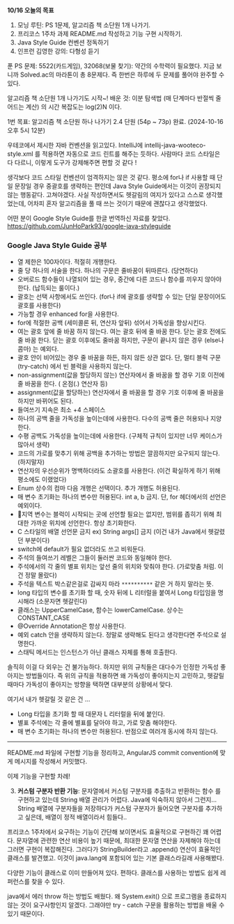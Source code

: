 **10/16 오늘의 목표**
1. 모닝 루틴: PS 1문제, 알고리즘 책 소단원 1개 나가기.
2. 프리코스 1주차 과제 README.md 작성하고 기능 구현 시작하기.
3. Java Style Guide 컨벤션 정독하기
4. 인프런 김영한 강의: 다형성 듣기




푼 PS 문제: 5522(카드게임), 32068(보물 찾기): 약간의 수학력이 필요했다.
지금 보니까 Solved.ac의 마라톤이 총 8문제다. 즉 한번은 하루에 두 문제를 풀어야 완주할 수 있다.

알고리즘 책 소단원 1개 나가기도 시작~!
배운 것: 이분 탐색법 (매 단계마다 반절씩 줄어드는 계산) 의 시간 복잡도는 log(2)N 이다.

1번 목표: 알고리즘 책 소단원 하나 나가기 2.4 단원 (54p ~ 73p) 완료. (2024-10-16 오후 5시 12분)

우테코에서 제시한 자바 컨벤션을 읽고있다.
IntelliJ에 intellij-java-wooteco-style.xml 를 적용하면 자동으로 코드 린트를 해주는 듯하다.
사람마다 코드 스타일은 다 다르니, 이렇게 도구가 강제해주면 편할 것 같다 !

생각보다 코드 스타일 컨벤션이 엄격하지는 않은 것 같다.
평소에 for나 if 사용할 때 단일 문장일 경우 중괄호를 생략하는 편인데 Java Style Guide에서는 이것이 권장되지 않는 행동같다. 고쳐야겠다. 사실 작성하면서도 헷갈림의 여지가 있다고 스스로 생각했었는데, 어차피 혼자 알고리즘을 풀 때 쓰는 것이기 때문에 괜찮다고 생각했었다.

어떤 분이 Google Style Guide를 한글 번역하신 자료를 찾았다.
https://github.com/JunHoPark93/google-java-styleguide


### Google Java Style Guide 공부
- 열 제한은 100자이다. 적절히 개행한다.
- 줄 당 하나의 서술을 한다. 하나의 구문은 줄바꿈이 뒤따른다. (당연하다)
- 오버로드 함수들이 나열되어 있는 경우, 중간에 다른 코드나 함수를 끼우지 않아야 한다. (납득되는 룰이다.)
- 괄호는 선택 사항에서도 쓰인다. (for나 if에 괄호를 생략할 수 있는 단일 문장이어도 괄호를 사용한다)
- 가능할 경우 enhanced for을 사용한다.
- for에 적절한 공백 (세미콜론 뒤, 연산자 앞뒤) 섞어서 가독성을 향상시킨다.
- 여는 괄호 앞에 줄 바꿈 하지 않는다. 여는 괄호 뒤에 줄 바꿈 한다. 닫는 괄호 전에도 줄 바꿈 한다. 닫는 괄호 이후에도 줄바꿈 하지만, 구문이 끝나지 않은 경우 (else나 콤마) 는 예외다. 
- 괄호 안이 비어있는 경우 줄 바꿈을 하든, 하지 않든 상관 없다. 단, 멀티 블럭 구문(try-catch) 에서 빈 블럭을 사용하지 않는다.
- non-assignment(값을 할당하지 않는) 연산자에서 줄 바꿈을 할 경우 기호 이전에 줄 바꿈을 한다. ( 온점(.) 연산자 등)
- assignment(값을 할당하는) 연산자에서 줄 바꿈을 할 경우 기호 이후에 줄 바꿈을 하지만 바뀌어도 된다.
- 들여쓰기 지속은 최소 +4 스페이스
- 하나의 공백 줄을 가독성을 높이는데에 사용한다. 다수의 공백 줄은 허용되나 지양한다.
- 수평 공백도 가독성을 높이는데에 사용한다. (구체적 규칙이 있지만 너무 케이스가 많아서 생략)
- 코드의 가로를 맞추기 위해 공백을 추가하는 방법은 깔끔하지만 요구되지 않는다. (하지말자)
- 연산자의 우선순위가 명백하더라도 소괄호를 사용한다. (이건 확실하게 하기 위해 평소에도 이랬었다)
- Enum 상수의 컴마 다음 개행은 선택이다. 추가 개행도 허용된다.
- 매 변수 초기화는 하나의 변수만 허용된다. int a, b 금지. 단, for 헤더에서의 선언은 예외이다.
- 지역 변수는 블럭이 시작되는 곳에 선언할 필요는 없지만, 범위를 좁히기 위해 최대한 가까운 위치에 선언한다. 항상 초기화한다.
- C 스타일의 배열 선언문 금지 ex) String args\[\] 금지     (이건 내가 Java에서 헷갈렸던 부분이다)
- switch에 default가 필요 없더라도 쓰고 비워둔다.
- 주석의 들여쓰기 레벨은 그들이 둘러싼 코드와 동일해야 한다.
- 주석에서의 각 줄의 별표 위치는 앞선 줄의 위치와 맞춰야 한다. (가로맞춤 처럼. 이건 정말 몰랐다)
- 주석을 텍스트 박스같은걸로 감싸지 마라 ``**********``  같은 거 하지 말라는 뜻. 
- long 타입의 변수를 초기화 할 때, 숫자 뒤에 L 리터럴을 붙여서 Long 타입임을 명시해라 (소문자면 헷갈린다)
- 클래스는 UpperCamelCase, 함수는 lowerCamelCase. 상수는 CONSTANT_CASE
- @Override Annotation은 항상 사용한다.
- 예외 catch 안을 생략하지 않는다. 정말로 생략해도 된다고 생각한다면 주석으로 설명한다.
- 스태틱 메서드는 인스턴스가 아닌 클래스 자체를 통해 호출한다.


솔직히 이걸 다 외우는 건 불가능하다.
하지만 위의 규칙들은 대다수가 인정한 가독성 좋아지는 방법들이다.
즉 위의 규칙을 적용하면 왜 가독성이 좋아지는지 고민하고, 헷갈릴때마다 가독성이 좋아지는 방향을 택하면 대부분의 상황에서 맞다.


여기서 내가 헷갈릴 것 같은 건 ...
- Long 타입을 초기화 할 때 대문자 L 리터럴을 뒤에 붙인다.
- 별표 주석에는 각 줄에 별표를 달아야 하고, 가로 맞춤 해야한다.
- 매 변수 초기화는 하나의 변수만 허용된다. 반점으로 여러개 동시에 하지 않는다.


- - -

README.md 파일에 구현할 기능을 정리하고, AngularJS commit convention에 맞게 메시지를 작성해서 커밋했다.

이제 기능을 구현할 차례!


3. **커스텀 구분자 반환 기능**: 문자열에서 커스텀 구분자를 추출하고 반환하는 함수 를 구현하고 있는데
String 배열 관리가 어렵다. Java에 익숙하지 않아서 그런지... String 배열에 구분자들을 저장하다가 커스텀 구분자가 들어오면 구분자를 추가하고 싶은데, 배열이 정적 배열이라서 힘들다.. 



프리코스 1주차에서 요구하는 기능이 간단해 보이면서도 효율적으로 구현하긴 꽤 어렵다.
문자열에 관련한 연산 비용이 높기 때문에, 최대한 문자열 연산을 자제해야 하는데 그러면 구현이 복잡해진다.
그러다가 StringBuilder라고 .append() 연산이 효율적인 클래스를 발견했고. 이것이 java.lang에 포함되어 있는 기본 클래스라길래 사용해봤다.

다양한 기능이 클래스로 이미 만들어져 있다. 편하다. 클래스를 사용하는 방법도 쉽게 레퍼런스를 찾을 수 있다.

java에서 에러 throw 하는 방법도 배웠다.
왜 System.exit() 으로 프로그램을 종료하지 않는 것이 요구사항인지 알겠다. 그래야만 try - catch 구문을 활용하는 방법을 배울 수 있기 때문이다.
